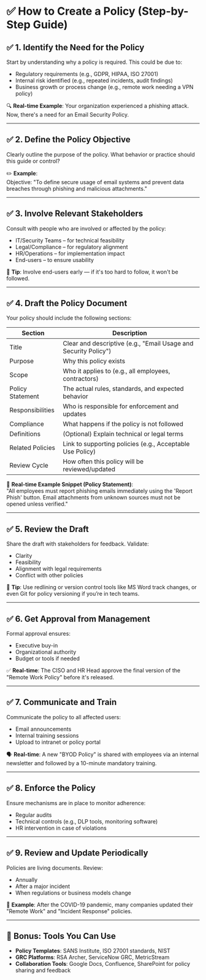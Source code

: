# ✅ How to Create a Policy (Step-by-Step Guide)

## ✅ 1. Identify the Need for the Policy

Start by understanding why a policy is required. This could be due to:

- Regulatory requirements (e.g., GDPR, HIPAA, ISO 27001)
- Internal risk identified (e.g., repeated incidents, audit findings)
- Business growth or process change (e.g., remote work needing a VPN policy)

🔍 **Real-time Example**: Your organization experienced a phishing attack. Now, there's a need for an Email Security Policy.

---

## ✅ 2. Define the Policy Objective

Clearly outline the purpose of the policy. What behavior or practice should this guide or control?

✏️ **Example**:  
Objective: "To define secure usage of email systems and prevent data breaches through phishing and malicious attachments."

---

## ✅ 3. Involve Relevant Stakeholders

Consult with people who are involved or affected by the policy:

- IT/Security Teams – for technical feasibility
- Legal/Compliance – for regulatory alignment
- HR/Operations – for implementation impact
- End-users – to ensure usability

🔁 **Tip**: Involve end-users early — if it's too hard to follow, it won't be followed.

---

## ✅ 4. Draft the Policy Document

Your policy should include the following sections:

| Section           | Description                                                  |
|-------------------|--------------------------------------------------------------|
| Title             | Clear and descriptive (e.g., "Email Usage and Security Policy") |
| Purpose           | Why this policy exists                                       |
| Scope             | Who it applies to (e.g., all employees, contractors)         |
| Policy Statement  | The actual rules, standards, and expected behavior           |
| Responsibilities  | Who is responsible for enforcement and updates               |
| Compliance        | What happens if the policy is not followed                   |
| Definitions       | (Optional) Explain technical or legal terms                  |
| Related Policies  | Link to supporting policies (e.g., Acceptable Use Policy)    |
| Review Cycle      | How often this policy will be reviewed/updated               |

🧾 **Real-time Example Snippet (Policy Statement)**:  
"All employees must report phishing emails immediately using the 'Report Phish' button. Email attachments from unknown sources must not be opened unless verified."

---

## ✅ 5. Review the Draft

Share the draft with stakeholders for feedback. Validate:

- Clarity
- Feasibility
- Alignment with legal requirements
- Conflict with other policies

🤝 **Tip**: Use redlining or version control tools like MS Word track changes, or even Git for policy versioning if you’re in tech teams.

---

## ✅ 6. Get Approval from Management

Formal approval ensures:

- Executive buy-in
- Organizational authority
- Budget or tools if needed

✅ **Real-time**: The CISO and HR Head approve the final version of the "Remote Work Policy" before it's released.

---

## ✅ 7. Communicate and Train

Communicate the policy to all affected users:

- Email announcements
- Internal training sessions
- Upload to intranet or policy portal

🗣 **Real-time**: A new "BYOD Policy" is shared with employees via an internal newsletter and followed by a 10-minute mandatory training.

---

## ✅ 8. Enforce the Policy

Ensure mechanisms are in place to monitor adherence:

- Regular audits
- Technical controls (e.g., DLP tools, monitoring software)
- HR intervention in case of violations

---

## ✅ 9. Review and Update Periodically

Policies are living documents. Review:

- Annually
- After a major incident
- When regulations or business models change

🔄 **Example**: After the COVID-19 pandemic, many companies updated their "Remote Work" and "Incident Response" policies.

---

## 🧩 Bonus: Tools You Can Use

- **Policy Templates**: SANS Institute, ISO 27001 standards, NIST
- **GRC Platforms**: RSA Archer, ServiceNow GRC, MetricStream
- **Collaboration Tools**: Google Docs, Confluence, SharePoint for policy sharing and feedback
